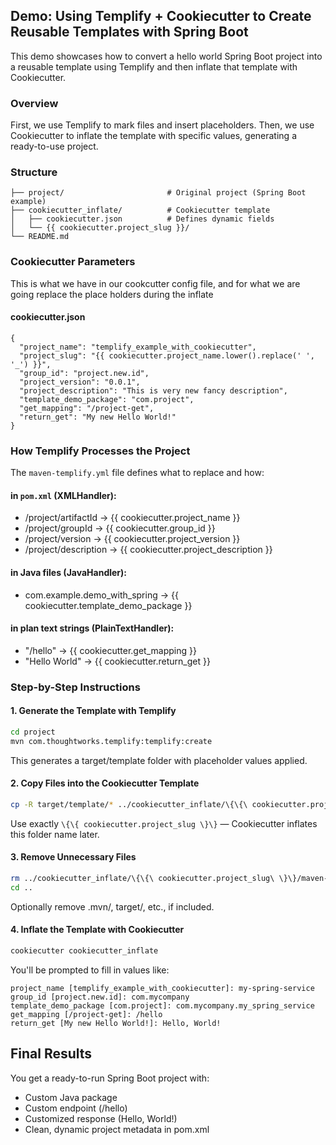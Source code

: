 ##  Demo: Using Templify + Cookiecutter to Create Reusable Templates with Spring Boot

This demo showcases how to convert a hello world Spring Boot project into a reusable template using Templify and then inflate that template with Cookiecutter.

### Overview
First, we use Templify to mark files and insert placeholders.
Then, we use Cookiecutter to inflate the template with specific values, generating a ready-to-use project.


### Structure
```
├── project/                       # Original project (Spring Boot example)
├── cookiecutter_inflate/          # Cookiecutter template
│   ├── cookiecutter.json          # Defines dynamic fields
│   └── {{ cookiecutter.project_slug }}/
└── README.md
```

### Cookiecutter Parameters
This is what we have in our cookcutter config file, and for what we are going replace the place holders during the inflate

#### cookiecutter.json
```
{
  "project_name": "templify_example_with_cookiecutter",
  "project_slug": "{{ cookiecutter.project_name.lower().replace(' ', '_') }}",
  "group_id": "project.new.id",
  "project_version": "0.0.1",
  "project_description": "This is very new fancy description",
  "template_demo_package": "com.project",
  "get_mapping": "/project-get",
  "return_get": "My new Hello World!"
}
```

### How Templify Processes the Project
The `maven-templify.yml` file defines what to replace and how:

#### in `pom.xml` (XMLHandler):
* /project/artifactId → {{ cookiecutter.project_name }}
* /project/groupId → {{ cookiecutter.group_id }}
* /project/version → {{ cookiecutter.project_version }}
* /project/description → {{ cookiecutter.project_description }}

#### in Java files (JavaHandler):
* com.example.demo_with_spring → {{ cookiecutter.template_demo_package }}

#### in plan text strings (PlainTextHandler):
* "/hello" → {{ cookiecutter.get_mapping }}
* "Hello World" → {{ cookiecutter.return_get }}

### Step-by-Step Instructions
#### 1. Generate the Template with Templify
```bash
cd project
mvn com.thoughtworks.templify:templify:create
```
This generates a target/template folder with placeholder values applied.

#### 2. Copy Files into the Cookiecutter Template
```bash
cp -R target/template/* ../cookiecutter_inflate/\{\{\ cookiecutter.project_slug\ \}\}/
```
Use exactly `\{\{ cookiecutter.project_slug \}\}` — Cookiecutter inflates this folder name later.

#### 3. Remove Unnecessary Files
```bash
rm ../cookiecutter_inflate/\{\{\ cookiecutter.project_slug\ \}\}/maven-templify.yml
cd ..
```
Optionally remove .mvn/, target/, etc., if included.

#### 4. Inflate the Template with Cookiecutter
```bash
cookiecutter cookiecutter_inflate

```
You'll be prompted to fill in values like:

```less
project_name [templify_example_with_cookiecutter]: my-spring-service
group_id [project.new.id]: com.mycompany
template_demo_package [com.project]: com.mycompany.my_spring_service
get_mapping [/project-get]: /hello
return_get [My new Hello World!]: Hello, World!
```

## Final Results
You get a ready-to-run Spring Boot project with:

* Custom Java package
* Custom endpoint (/hello)
* Customized response (Hello, World!)
* Clean, dynamic project metadata in pom.xml
